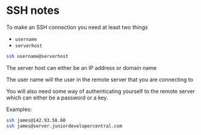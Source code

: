# SSH notes

To make an SSH connection you need at least two things

- `username`
- `serverhost`

```bash
ssh username@serverhost
```

The server host can either be an IP address or domain name

The user name will the user in the remote server that you are connecting to

You will also need some way of authenticating yourself to the remote server
which can either be a password or a key.

Examples:

```bash
ssh james@142.93.58.60
ssh james@server.juniordevelopercentral.com
```

